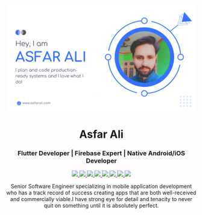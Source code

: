 [<img src="https://raw.githubusercontent.com/s4-ali/s4-ali/main/assets/cover.png" alt="cover image">](https://asfarali.com/)

<h1 align="center">Asfar Ali</h1>
<h3 align="center">Flutter Developer | Firebase Expert | Native Android/iOS Developer</h3>

<p align="center">
	<a href="https://asfarali.com">
		<img src="https://img.shields.io/static/v1?label=Profile&message=asfarali&color=3F7DFF">	
	</a>
	<a href="https://github.com/s4-ali">
		<img src="https://img.shields.io/static/v1?label=Github&message=s4-ali&color=lightgray">	
	</a>
	<a href="https://linkedin.com/in/s4-ali/">
		<img src="https://img.shields.io/static/v1?label=LinkedIn&message=s4-ali&color=2867B2">	
	</a>
	<a href="https://medium.com/@s4.ali">
		<img src="https://img.shields.io/static/v1?label=Medium&message=s4ali&color=003E54">	
	</a>
	<a href="https://www.upwork.com/freelancers/~018fe3dd60ae614c5a">
		<img src="https://img.shields.io/static/v1?label=Upwork&message=Hire&color=1DA00B">	
	</a>
	<a href="https://facebook.com/s4.ali">
		<img src="https://img.shields.io/static/v1?label=Facebook&message=s4.ali&color=00ACEE">	
	</a>
	<a href="https://resume.io/r/f5873oWT8">
		<img src="https://img.shields.io/static/v1?label=Resume&message=PDF&color=green">	
	</a>
	<a href="mailto:s4.ali@outlook.com">
		<img src="https://img.shields.io/static/v1?label=Email&message=Asfar&color=F76831">	
	</a>
</p>

<p align="center">
Senior Software Engineer specializing in mobile application development who has a track record of success creating apps that are both well-received and commercially viable.I have strong eye for detail and tenacity to never quit on something until it is absolutely perfect.
</p>
<!--
**s4-ali/s4-ali** is a ✨ _special_ ✨ repository because its `README.md` (this file) appears on your GitHub profile.

Here are some ideas to get you started:

- 🔭 I’m currently working on ...
- 🌱 I’m currently learning ...
- 👯 I’m looking to collaborate on ...
- 🤔 I’m looking for help with ...
- 💬 Ask me about ...
- 📫 How to reach me: ...
- 😄 Pronouns: ...
- ⚡ Fun fact: ...
-->
